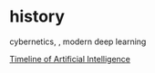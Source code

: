 # history
cybernetics, , modern deep learning


[Timeline of Artificial Intelligence](https://en.wikipedia.org/wiki/Timeline_of_artificial_intelligence#1901–1950)

